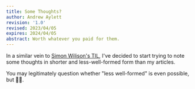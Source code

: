 ```yaml
---
title: Some Thoughts?
author: Andrew Aylett
revision: '1.0'
revised: 2023/04/05
expires: 2024/04/05
abstract: Worth whatever you paid for them.
---
```


In a similar vein to [Simon Wilison's TIL](https://til.simonwillison.net/), I've
decided to start trying to note some thoughts in shorter and less-well-formed
form than my articles.

You may legitimately question whether "less well-formed" is even possible, but
🤷‍♂️.

